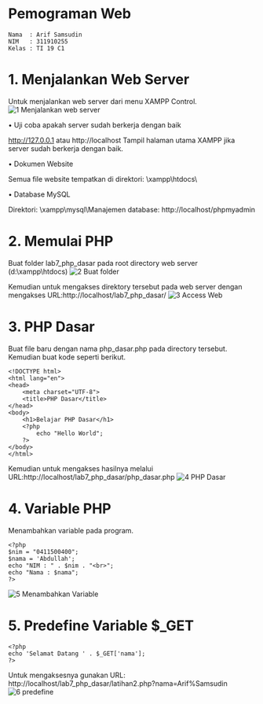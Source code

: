 # Pemograman Web
~~~
Nama  : Arif Samsudin
NIM   : 311910255
Kelas : TI 19 C1
~~~
# 1. Menjalankan Web Server
Untuk menjalankan web server dari menu XAMPP Control.
![1  Menjalankan web server](https://user-images.githubusercontent.com/81839328/118350422-c1fda900-b580-11eb-85a5-58dacfc133b0.JPG)

• Uji coba apakah server sudah berkerja dengan baik
   
   http://127.0.0.1 atau http://localhost 
   Tampil halaman utama XAMPP jika server sudah berkerja dengan baik.

• Dokumen Website 
  
  Semua file website tempatkan di direktori: \xampp\htdocs\

• Database MySQL 
  
  Direktori: \xampp\mysql\Manajemen database: http://localhost/phpmyadmin

# 2. Memulai PHP
Buat folder lab7_php_dasar pada root directory web server (d:\xampp\htdocs)
![2  Buat folder](https://user-images.githubusercontent.com/81839328/118350548-93cc9900-b581-11eb-95ac-186fa844f9e4.JPG)

Kemudian untuk mengakses direktory tersebut pada web server dengan mengakses URL:http://localhost/lab7_php_dasar/
![3  Access Web](https://user-images.githubusercontent.com/81839328/118350562-a6df6900-b581-11eb-9418-5b180dadf186.JPG)

# 3. PHP Dasar
Buat file baru dengan nama php_dasar.php pada directory tersebut. Kemudian buat kode seperti berikut.
~~~
<!DOCTYPE html>
<html lang="en">
<head>
    <meta charset="UTF-8">
    <title>PHP Dasar</title>
</head>
<body>
    <h1>Belajar PHP Dasar</h1>
    <?php
        echo "Hello World";
    ?>
</body>
</html>
~~~
Kemudian untuk mengakses hasilnya melalui URL:http://localhost/lab7_php_dasar/php_dasar.php
![4  PHP Dasar](https://user-images.githubusercontent.com/81839328/118350607-de4e1580-b581-11eb-8cdc-b3c7f29c8ebf.JPG)

# 4. Variable PHP
Menambahkan variable pada program.
~~~
<?php
$nim = "0411500400";
$nama = 'Abdullah';
echo "NIM : " . $nim . "<br>";
echo "Nama : $nama";
?>
~~~
![5  Menambahkan Variable](https://user-images.githubusercontent.com/81839328/118350656-28cf9200-b582-11eb-9a07-36d9796cacb4.JPG)

# 5. Predefine Variable $_GET
~~~
<?php
echo 'Selamat Datang ' . $_GET['nama'];
?>
~~~
Untuk mengaksesnya gunakan URL:
http://localhost/lab7_php_dasar/latihan2.php?nama=Arif%Samsudin
![6  predefine](https://user-images.githubusercontent.com/81839328/118350687-5caab780-b582-11eb-98aa-c788bca153fe.JPG)



